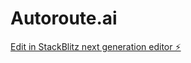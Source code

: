 # Autoroute.ai

[Edit in StackBlitz next generation editor ⚡️](https://stackblitz.com/~/github.com/advikn/Autoroute.ai)
